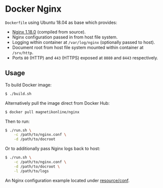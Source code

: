 # Docker Nginx

`Dockerfile` using Ubuntu 18.04 as base which provides:
- [Nginx 1.18.0](https://nginx.org/en/CHANGES-1.18) (compiled from source).
- Nginx configuration passed in from host file system.
- Logging within container at `/var/log/nginx` (optionally passed to host).
- Document root from host file system mounted within container at `/srv/http`.
- Ports `80` (HTTP) and `443` (HTTPS) exposed at `8080` and `8443` respectively.

## Usage

To build Docker image:

```sh
$ ./build.sh
```

Alternatively pull the image direct from Docker Hub:

```sh
$ docker pull magnetikonline/nginx
```

Then to run:

```sh
$ ./run.sh \
	-c /path/to/nginx.conf \
	-d /path/to/docroot
```

Or to additionally pass Nginx logs back to host:

```sh
$ ./run.sh \
	-c /path/to/nginx.conf \
	-d /path/to/docroot \
	-l /path/to/logs
```

An Nginx configuration example located under [resource/conf](resource/conf).

